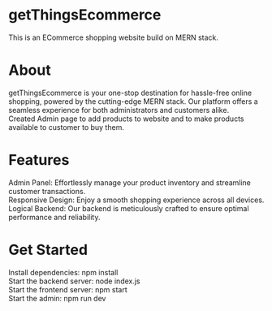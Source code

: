 # getThingsEcommerce
This is an ECommerce shopping website build on MERN stack.<br>

# About
getThingsEcommerce is your one-stop destination for hassle-free online shopping, powered by the cutting-edge MERN stack. Our platform offers a seamless experience for both administrators and customers alike.<br>Created Admin page to add products to website and to make products available to customer to buy them.<br>

# Features
Admin Panel: Effortlessly manage your product inventory and streamline customer transactions.<br>
Responsive Design: Enjoy a smooth shopping experience across all devices.<br>
Logical Backend: Our backend is meticulously crafted to ensure optimal performance and reliability.<br>

# Get Started
Install dependencies: npm install<br>
Start the backend server: node index.js<br>
Start the frontend server: npm start<br>
Start the admin: npm run dev
